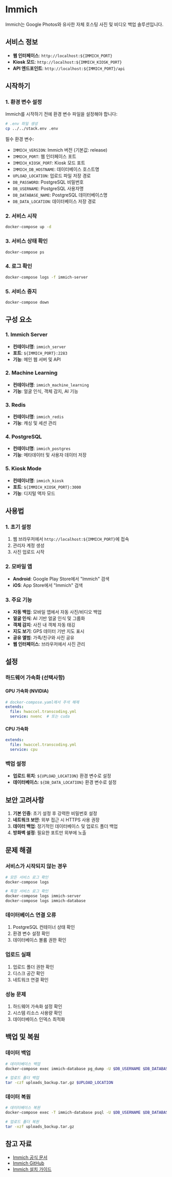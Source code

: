 # Immich

Immich는 Google Photos와 유사한 자체 호스팅 사진 및 비디오 백업 솔루션입니다.

## 서비스 정보

- **웹 인터페이스**: `http://localhost:${IMMICH_PORT}`
- **Kiosk 모드**: `http://localhost:${IMMICH_KIOSK_PORT}`
- **API 엔드포인트**: `http://localhost:${IMMICH_PORT}/api`

## 시작하기

### 1. 환경 변수 설정
Immich를 시작하기 전에 환경 변수 파일을 설정해야 합니다:

```bash
# .env 파일 생성
cp ../../stack.env .env
```

필수 환경 변수:
- `IMMICH_VERSION`: Immich 버전 (기본값: release)
- `IMMICH_PORT`: 웹 인터페이스 포트
- `IMMICH_KIOSK_PORT`: Kiosk 모드 포트
- `IMMICH_DB_HOSTNAME`: 데이터베이스 호스트명
- `UPLOAD_LOCATION`: 업로드 파일 저장 경로
- `DB_PASSWORD`: PostgreSQL 비밀번호
- `DB_USERNAME`: PostgreSQL 사용자명
- `DB_DATABASE_NAME`: PostgreSQL 데이터베이스명
- `DB_DATA_LOCATION`: 데이터베이스 저장 경로

### 2. 서비스 시작
```bash
docker-compose up -d
```

### 3. 서비스 상태 확인
```bash
docker-compose ps
```

### 4. 로그 확인
```bash
docker-compose logs -f immich-server
```

### 5. 서비스 중지
```bash
docker-compose down
```

## 구성 요소

### 1. Immich Server
- **컨테이너명**: `immich_server`
- **포트**: `${IMMICH_PORT}:2283`
- **기능**: 메인 웹 서버 및 API

### 2. Machine Learning
- **컨테이너명**: `immich_machine_learning`
- **기능**: 얼굴 인식, 객체 감지, AI 기능

### 3. Redis
- **컨테이너명**: `immich_redis`
- **기능**: 캐싱 및 세션 관리

### 4. PostgreSQL
- **컨테이너명**: `immich_postgres`
- **기능**: 메타데이터 및 사용자 데이터 저장

### 5. Kiosk Mode
- **컨테이너명**: `immich_kiosk`
- **포트**: `${IMMICH_KIOSK_PORT}:3000`
- **기능**: 디지털 액자 모드

## 사용법

### 1. 초기 설정
1. 웹 브라우저에서 `http://localhost:${IMMICH_PORT}`에 접속
2. 관리자 계정 생성
3. 사진 업로드 시작

### 2. 모바일 앱
- **Android**: Google Play Store에서 "Immich" 검색
- **iOS**: App Store에서 "Immich" 검색

### 3. 주요 기능
- **자동 백업**: 모바일 앱에서 자동 사진/비디오 백업
- **얼굴 인식**: AI 기반 얼굴 인식 및 그룹화
- **객체 감지**: 사진 내 객체 자동 태깅
- **지도 보기**: GPS 데이터 기반 지도 표시
- **공유 앨범**: 가족/친구와 사진 공유
- **웹 인터페이스**: 브라우저에서 사진 관리

## 설정

### 하드웨어 가속화 (선택사항)

#### GPU 가속화 (NVIDIA)
```yaml
# docker-compose.yaml에서 주석 해제
extends:
  file: hwaccel.transcoding.yml
  service: nvenc  # 또는 cuda
```

#### CPU 가속화
```yaml
extends:
  file: hwaccel.transcoding.yml
  service: cpu
```

### 백업 설정
- **업로드 위치**: `${UPLOAD_LOCATION}` 환경 변수로 설정
- **데이터베이스**: `${DB_DATA_LOCATION}` 환경 변수로 설정

## 보안 고려사항

1. **기본 인증**: 초기 설정 후 강력한 비밀번호 설정
2. **네트워크 보안**: 외부 접근 시 HTTPS 사용 권장
3. **데이터 백업**: 정기적인 데이터베이스 및 업로드 폴더 백업
4. **방화벽 설정**: 필요한 포트만 외부에 노출

## 문제 해결

### 서비스가 시작되지 않는 경우
```bash
# 모든 서비스 로그 확인
docker-compose logs

# 특정 서비스 로그 확인
docker-compose logs immich-server
docker-compose logs immich-database
```

### 데이터베이스 연결 오류
1. PostgreSQL 컨테이너 상태 확인
2. 환경 변수 설정 확인
3. 데이터베이스 볼륨 권한 확인

### 업로드 실패
1. 업로드 폴더 권한 확인
2. 디스크 공간 확인
3. 네트워크 연결 확인

### 성능 문제
1. 하드웨어 가속화 설정 확인
2. 시스템 리소스 사용량 확인
3. 데이터베이스 인덱스 최적화

## 백업 및 복원

### 데이터 백업
```bash
# 데이터베이스 백업
docker-compose exec immich-database pg_dump -U $DB_USERNAME $DB_DATABASE_NAME > backup.sql

# 업로드 폴더 백업
tar -czf uploads_backup.tar.gz $UPLOAD_LOCATION
```

### 데이터 복원
```bash
# 데이터베이스 복원
docker-compose exec -T immich-database psql -U $DB_USERNAME $DB_DATABASE_NAME < backup.sql

# 업로드 폴더 복원
tar -xzf uploads_backup.tar.gz
```

## 참고 자료

- [Immich 공식 문서](https://immich.app/docs/)
- [Immich GitHub](https://github.com/immich-app/immich)
- [Immich 설치 가이드](https://immich.app/docs/install/docker-compose) 